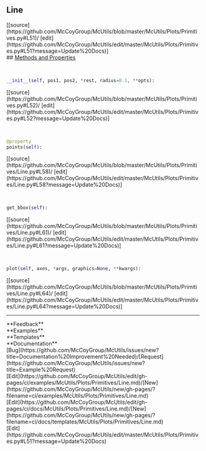 ## <a id="McUtils.Plots.Primitives.Line">Line</a> 

<div class="docs-source-link" markdown="1">
[[source](https://github.com/McCoyGroup/McUtils/blob/master/McUtils/Plots/Primitives.py#L51)/
[edit](https://github.com/McCoyGroup/McUtils/edit/master/McUtils/Plots/Primitives.py#L51?message=Update%20Docs)]
</div>









<div class="collapsible-section">
 <div class="collapsible-section collapsible-section-header" markdown="1">
## <a class="collapse-link" data-toggle="collapse" href="#methods" markdown="1"> Methods and Properties</a> <a class="float-right" data-toggle="collapse" href="#methods"><i class="fa fa-chevron-down"></i></a>
 </div>
 <div class="collapsible-section collapsible-section-body collapse show" id="methods" markdown="1">
 
<a id="McUtils.Plots.Primitives.Line.__init__" class="docs-object-method">&nbsp;</a> 
```python
__init__(self, pos1, pos2, *rest, radius=0.1, **opts): 
```
<div class="docs-source-link" markdown="1">
[[source](https://github.com/McCoyGroup/McUtils/blob/master/McUtils/Plots/Primitives.py#L52)/
[edit](https://github.com/McCoyGroup/McUtils/edit/master/McUtils/Plots/Primitives.py#L52?message=Update%20Docs)]
</div>


<a id="McUtils.Plots.Primitives.Line.points" class="docs-object-method">&nbsp;</a> 
```python
@property
points(self): 
```
<div class="docs-source-link" markdown="1">
[[source](https://github.com/McCoyGroup/McUtils/blob/master/McUtils/Plots/Primitives/Line.py#L58)/
[edit](https://github.com/McCoyGroup/McUtils/edit/master/McUtils/Plots/Primitives/Line.py#L58?message=Update%20Docs)]
</div>


<a id="McUtils.Plots.Primitives.Line.get_bbox" class="docs-object-method">&nbsp;</a> 
```python
get_bbox(self): 
```
<div class="docs-source-link" markdown="1">
[[source](https://github.com/McCoyGroup/McUtils/blob/master/McUtils/Plots/Primitives/Line.py#L61)/
[edit](https://github.com/McCoyGroup/McUtils/edit/master/McUtils/Plots/Primitives/Line.py#L61?message=Update%20Docs)]
</div>


<a id="McUtils.Plots.Primitives.Line.plot" class="docs-object-method">&nbsp;</a> 
```python
plot(self, axes, *args, graphics=None, **kwargs): 
```
<div class="docs-source-link" markdown="1">
[[source](https://github.com/McCoyGroup/McUtils/blob/master/McUtils/Plots/Primitives/Line.py#L64)/
[edit](https://github.com/McCoyGroup/McUtils/edit/master/McUtils/Plots/Primitives/Line.py#L64?message=Update%20Docs)]
</div>
 </div>
</div>












---


<div markdown="1" class="text-secondary">
<div class="container">
  <div class="row">
   <div class="col" markdown="1">
**Feedback**   
</div>
   <div class="col" markdown="1">
**Examples**   
</div>
   <div class="col" markdown="1">
**Templates**   
</div>
   <div class="col" markdown="1">
**Documentation**   
</div>
   <div class="col" markdown="1">
   
</div>
   <div class="col" markdown="1">
   
</div>
   <div class="col" markdown="1">
   
</div>
</div>
  <div class="row">
   <div class="col" markdown="1">
[Bug](https://github.com/McCoyGroup/McUtils/issues/new?title=Documentation%20Improvement%20Needed)/[Request](https://github.com/McCoyGroup/McUtils/issues/new?title=Example%20Request)   
</div>
   <div class="col" markdown="1">
[Edit](https://github.com/McCoyGroup/McUtils/edit/gh-pages/ci/examples/McUtils/Plots/Primitives/Line.md)/[New](https://github.com/McCoyGroup/McUtils/new/gh-pages/?filename=ci/examples/McUtils/Plots/Primitives/Line.md)   
</div>
   <div class="col" markdown="1">
[Edit](https://github.com/McCoyGroup/McUtils/edit/gh-pages/ci/docs/McUtils/Plots/Primitives/Line.md)/[New](https://github.com/McCoyGroup/McUtils/new/gh-pages/?filename=ci/docs/templates/McUtils/Plots/Primitives/Line.md)   
</div>
   <div class="col" markdown="1">
[Edit](https://github.com/McCoyGroup/McUtils/edit/master/McUtils/Plots/Primitives.py#L51?message=Update%20Docs)   
</div>
   <div class="col" markdown="1">
   
</div>
   <div class="col" markdown="1">
   
</div>
   <div class="col" markdown="1">
   
</div>
</div>
</div>
</div>